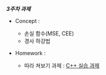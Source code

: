 ***3주차 과제***
- Concept : 
    - 손실 함수(MSE, CEE)
    - 경사 하강법

- Homework :
    - 따라 쳐보기 과제
      : [C++ 실습 과제](https://github.com/minseok-oh/basic-deep-learning-cpp)